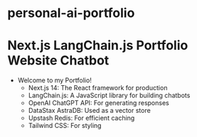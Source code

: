 # personal-ai-portfolio
# Next.js LangChain.js Portfolio Website Chatbot

* Welcome to my Portfolio!
  * Next.js 14: The React framework for production
  * LangChain.js: A JavaScript library for building chatbots
  * OpenAI ChatGPT API: For generating responses
  * DataStax AstraDB: Used as a vector store
  * Upstash Redis: For efficient caching
  * Tailwind CSS: For styling
